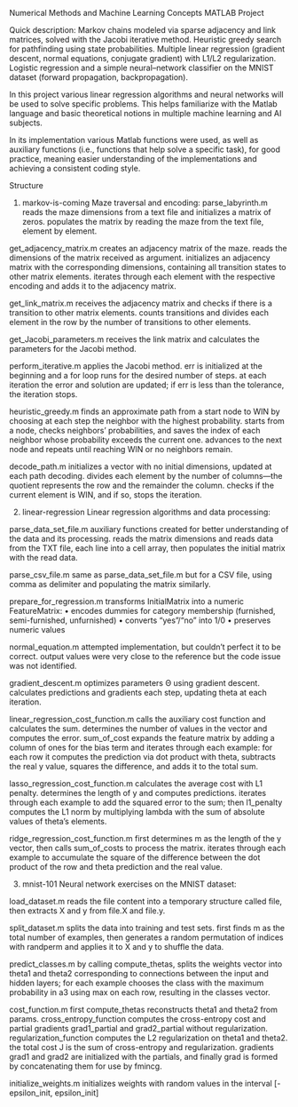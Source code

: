 Numerical Methods and Machine Learning Concepts
MATLAB Project


Quick description: Markov chains modeled via sparse adjacency and link matrices, solved with the Jacobi iterative method. Heuristic greedy search for pathfinding using state probabilities. Multiple linear regression (gradient descent, normal equations, conjugate gradient) with L1/L2 regularization. Logistic regression and a simple neural–network classifier on the MNIST dataset (forward propagation, backpropagation).



In this project various linear regression algorithms and neural networks will be used to solve specific problems.
This helps familiarize with the Matlab language and basic theoretical notions in multiple machine learning and AI subjects.

In its implementation various Matlab functions were used, as well as auxiliary functions (i.e., functions that help solve a specific task), for good practice, meaning easier understanding of the implementations and achieving a consistent coding style.

Structure
1. markov-is-coming
Maze traversal and encoding:
parse_labyrinth.m
reads the maze dimensions from a text file and initializes a matrix of zeros.
populates the matrix by reading the maze from the text file, element by element.

get_adjacency_matrix.m
creates an adjacency matrix of the maze. reads the dimensions of the matrix received as argument.
initializes an adjacency matrix with the corresponding dimensions, containing all transition states to other matrix elements.
iterates through each element with the respective encoding and adds it to the adjacency matrix.

get_link_matrix.m
receives the adjacency matrix and checks if there is a transition to other matrix elements.
counts transitions and divides each element in the row by the number of transitions to other elements.

get_Jacobi_parameters.m
receives the link matrix and calculates the parameters for the Jacobi method.

perform_iterative.m
applies the Jacobi method. err is initialized at the beginning and a for loop runs for the desired number of steps.
at each iteration the error and solution are updated; if err is less than the tolerance, the iteration stops.

heuristic_greedy.m
finds an approximate path from a start node to WIN by choosing at each step the neighbor with the highest probability.
starts from a node, checks neighbors’ probabilities, and saves the index of each neighbor whose probability exceeds the current one.
advances to the next node and repeats until reaching WIN or no neighbors remain.

decode_path.m
initializes a vector with no initial dimensions, updated at each path decoding.
divides each element by the number of columns—the quotient represents the row and the remainder the column.
checks if the current element is WIN, and if so, stops the iteration.

2. linear-regression
Linear regression algorithms and data processing:

parse_data_set_file.m
auxiliary functions created for better understanding of the data and its processing.
reads the matrix dimensions and reads data from the TXT file, each line into a cell array, then populates the initial matrix with the read data.

parse_csv_file.m
same as parse_data_set_file.m but for a CSV file, using comma as delimiter and populating the matrix similarly.

prepare_for_regression.m
transforms InitialMatrix into a numeric FeatureMatrix:
• encodes dummies for category membership (furnished, semi-furnished, unfurnished)
• converts “yes”/“no” into 1/0
• preserves numeric values

normal_equation.m
attempted implementation, but couldn’t perfect it to be correct.
output values were very close to the reference but the code issue was not identified.

gradient_descent.m
optimizes parameters Θ using gradient descent.
calculates predictions and gradients each step, updating theta at each iteration.

linear_regression_cost_function.m
calls the auxiliary cost function and calculates the sum. determines the number of values in the vector and computes the error.
sum_of_cost expands the feature matrix by adding a column of ones for the bias term and iterates through each example:
for each row it computes the prediction via dot product with theta, subtracts the real y value, squares the difference, and adds it to the total sum.

lasso_regression_cost_function.m
calculates the average cost with L1 penalty. determines the length of y and computes predictions.
iterates through each example to add the squared error to the sum; then l1_penalty computes the L1 norm by multiplying lambda with the sum of absolute values of theta’s elements.

ridge_regression_cost_function.m
first determines m as the length of the y vector, then calls sum_of_costs to process the matrix.
iterates through each example to accumulate the square of the difference between the dot product of the row and theta prediction and the real value.

3. mnist-101
Neural network exercises on the MNIST dataset:

load_dataset.m
reads the file content into a temporary structure called file, then extracts X and y from file.X and file.y.

split_dataset.m
splits the data into training and test sets. first finds m as the total number of examples, then generates a random permutation of indices with randperm and applies it to X and y to shuffle the data.

predict_classes.m
by calling compute_thetas, splits the weights vector into theta1 and theta2 corresponding to connections between the input and hidden layers; for each example chooses the class with the maximum probability in a3 using max on each row, resulting in the classes vector.

cost_function.m
first compute_thetas reconstructs theta1 and theta2 from params. cross_entropy_function computes the cross-entropy cost and partial gradients grad1_partial and grad2_partial without regularization. regularization_function computes the L2 regularization on theta1 and theta2. the total cost J is the sum of cross-entropy and regularization. gradients grad1 and grad2 are initialized with the partials, and finally grad is formed by concatenating them for use by fmincg.

initialize_weights.m
initializes weights with random values in the interval [-epsilon_init, epsilon_init]
